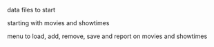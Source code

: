 

data files to start

starting with movies and showtimes

menu to load, add, remove, save and report on movies and showtimes

